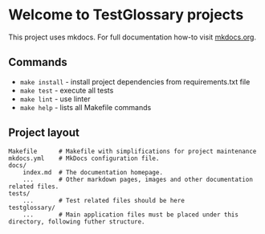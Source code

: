 # Welcome to TestGlossary projects

This project uses mkdocs. For full documentation how-to visit [mkdocs.org](https://www.mkdocs.org).

## Commands

* `make install`    - install project dependencies from requirements.txt file
* `make test`       -  execute all tests
* `make lint`       - use linter
* `make help`       - lists all Makefile commands

## Project layout

    Makefile      # Makefile with simplifications for project maintenance
    mkdocs.yml    # MkDocs configuration file.
    docs/
        index.md  # The documentation homepage.
        ...       # Other markdown pages, images and other documentation related files.
    tests/
        ...       # Test related files should be here
    testglossary/
        ...       # Main application files must be placed under this directory, following futher structure.

